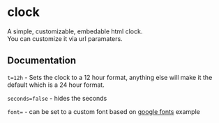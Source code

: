 # clock
A simple, customizable, embedable html clock.  
You can customize it via url paramaters.  
## Documentation
```t=12h``` - Sets the clock to a 12 hour format, anything else will make it the default which is a 24 hour format.  

```seconds=false``` - hides the seconds

```font=``` - can be set to a custom font based on [google fonts](https://fonts.google.com) example
